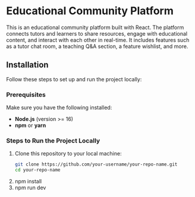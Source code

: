 # Educational Community Platform

This is an educational community platform built with React. The platform connects tutors and learners to share resources, engage with educational content, and interact with each other in real-time. It includes features such as a tutor chat room, a teaching Q&A section, a feature wishlist, and more.

## Installation

Follow these steps to set up and run the project locally:

### Prerequisites

Make sure you have the following installed:
- **Node.js** (version >= 16)
- **npm** or **yarn**

### Steps to Run the Project Locally

1. Clone this repository to your local machine:
   ```bash
   git clone https://github.com/your-username/your-repo-name.git
   cd your-repo-name
2. npm install
3. npm run dev
